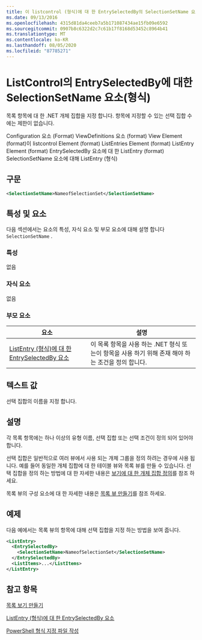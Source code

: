 ```yaml
---
title: 이 listcontrol (형식)에 대 한 EntrySelectedBy의 SelectionSetName 요소 | Microsoft Docs
ms.date: 09/13/2016
ms.openlocfilehash: 4315d81da4ceeb7a5b171087434ae15fb09e6592
ms.sourcegitcommit: 0907b8c6322d2c7c61b17f8168d53452c8964b41
ms.translationtype: MT
ms.contentlocale: ko-KR
ms.lasthandoff: 08/05/2020
ms.locfileid: "87785271"
---
```

# <a name="selectionsetname-element-for-entryselectedby-for-listcontrol-format"></a>ListControl의 EntrySelectedBy에 대한 SelectionSetName 요소(형식)

목록 항목에 대 한 .NET 개체 집합을 지정 합니다. 항목에 지정할 수 있는 선택 집합 수에는 제한이 없습니다.

Configuration 요소 (Format) ViewDefinitions 요소 (format) View Element (format)이 listcontrol Element (format) ListEntries Element (format) ListEntry Element (format) EntrySelectedBy 요소에 대 한 ListEntry (format) SelectionSetName 요소에 대해 ListEntry (형식)

## <a name="syntax"></a>구문

```xml
<SelectionSetName>NameofSelectionSet</SelectionSetName>
```

## <a name="attributes-and-elements"></a>특성 및 요소

다음 섹션에서는 요소의 특성, 자식 요소 및 부모 요소에 대해 설명 합니다 `SelectionSetName` .

### <a name="attributes"></a>특성

없음

### <a name="child-elements"></a>자식 요소

없음

### <a name="parent-elements"></a>부모 요소

|요소|설명|
|-------------|-----------------|
|[ListEntry (형식)에 대 한 EntrySelectedBy 요소](./entryselectedby-element-for-listentry-for-listcontrol-format.md)|이 목록 항목을 사용 하는 .NET 형식 또는이 항목을 사용 하기 위해 존재 해야 하는 조건을 정의 합니다.|

## <a name="text-value"></a>텍스트 값

선택 집합의 이름을 지정 합니다.

## <a name="remarks"></a>설명

각 목록 항목에는 하나 이상의 유형 이름, 선택 집합 또는 선택 조건이 정의 되어 있어야 합니다.

선택 집합은 일반적으로 여러 뷰에서 사용 되는 개체 그룹을 정의 하려는 경우에 사용 됩니다. 예를 들어 동일한 개체 집합에 대 한 테이블 뷰와 목록 뷰를 만들 수 있습니다. 선택 집합을 정의 하는 방법에 대 한 자세한 내용은 [보기에 대 한 개체 집합 정의](./defining-selection-sets.md)를 참조 하세요.

목록 뷰의 구성 요소에 대 한 자세한 내용은 [목록 뷰 만들기](./creating-a-list-view.md)를 참조 하세요.

## <a name="example"></a>예제

다음 예에서는 목록 뷰의 항목에 대해 선택 집합을 지정 하는 방법을 보여 줍니다.

```xml
<ListEntry>
  <EntrySelectedBy>
    <SelectionSetName>NameofSelectionSet</SelectionSetName>
  </EntrySelectedBy>
  <ListItems>...</ListItems>
</ListEntry>
```

## <a name="see-also"></a>참고 항목

[목록 보기 만들기](./creating-a-list-view.md)

[ListEntry (형식)에 대 한 EntrySelectedBy 요소](./entryselectedby-element-for-listentry-for-listcontrol-format.md)

[PowerShell 형식 지정 파일 작성](./writing-a-powershell-formatting-file.md)
